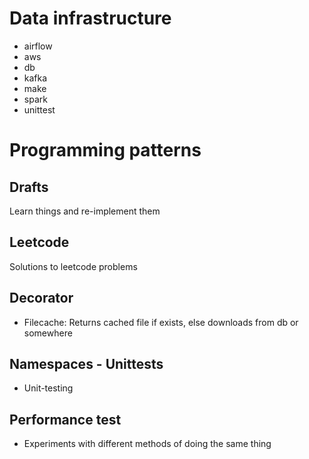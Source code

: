# Data infrastructure
- airflow
- aws
- db
- kafka
- make
- spark
- unittest

# Programming patterns
## Drafts
Learn things and re-implement them

## Leetcode
Solutions to leetcode problems

## Decorator
- Filecache: Returns cached file if exists, else downloads from db or somewhere

## Namespaces - Unittests
- Unit-testing

## Performance test
- Experiments with different methods of doing the same thing
